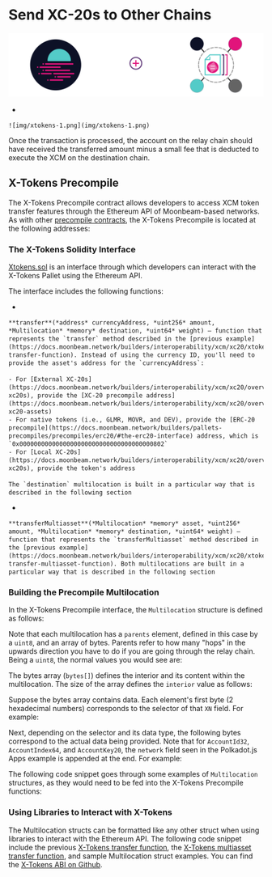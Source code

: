 # Send XC-20s to Other Chains


![img/xtokens-banner.png](img/xtokens-banner.png)

- 
    
    ![img/xtokens-1.png](img/xtokens-1.png)
    

Once the transaction is processed, the account on the relay chain should have received the transferred amount minus a small fee that is deducted to execute the XCM on the destination chain.

## X-Tokens Precompile

The X-Tokens Precompile contract allows developers to access XCM token transfer features through the Ethereum API of Moonbeam-based networks. As with other [precompile contracts](https://docs.moonbeam.network/builders/pallets-precompiles/precompiles/), the X-Tokens Precompile is located at the following addresses:

### The X-Tokens Solidity Interface

[Xtokens.sol](https://github.com/PureStake/moonbeam/blob/master/precompiles/xtokens/Xtokens.sol) is an interface through which developers can interact with the X-Tokens Pallet using the Ethereum API.

The interface includes the following functions:

- 
    
    **transfer**(*address* currencyAddress, *uint256* amount, *Multilocation* *memory* destination, *uint64* weight) — function that represents the `transfer` method described in the [previous example](https://docs.moonbeam.network/builders/interoperability/xcm/xc20/xtokens/#xtokens-transfer-function). Instead of using the currency ID, you'll need to provide the asset's address for the `currencyAddress`:
    
    - For [External XC-20s](https://docs.moonbeam.network/builders/interoperability/xcm/xc20/overview/#external-xc20s), provide the [XC-20 precompile address](https://docs.moonbeam.network/builders/interoperability/xcm/xc20/overview/#current-xc20-assets)
    - For native tokens (i.e., GLMR, MOVR, and DEV), provide the [ERC-20 precompile](https://docs.moonbeam.network/builders/pallets-precompiles/precompiles/erc20/#the-erc20-interface) address, which is `0x0000000000000000000000000000000000000802`
    - For [Local XC-20s](https://docs.moonbeam.network/builders/interoperability/xcm/xc20/overview/#local-xc20s), provide the token's address
    
    The `destination` multilocation is built in a particular way that is described in the following section
    
- 
    
    **transferMultiasset**(*Multilocation* *memory* asset, *uint256* amount, *Multilocation* *memory* destination, *uint64* weight) — function that represents the `transferMultiasset` method described in the [previous example](https://docs.moonbeam.network/builders/interoperability/xcm/xc20/xtokens/#xtokens-transfer-multiasset-function). Both multilocations are built in a particular way that is described in the following section
    

### Building the Precompile Multilocation

In the X-Tokens Precompile interface, the `Multilocation` structure is defined as follows:

Note that each multilocation has a `parents` element, defined in this case by a `uint8`, and an array of bytes. Parents refer to how many "hops" in the upwards direction you have to do if you are going through the relay chain. Being a `uint8`, the normal values you would see are:

The bytes array (`bytes[]`) defines the interior and its content within the multilocation. The size of the array defines the `interior` value as follows:

Suppose the bytes array contains data. Each element's first byte (2 hexadecimal numbers) corresponds to the selector of that `XN` field. For example:

Next, depending on the selector and its data type, the following bytes correspond to the actual data being provided. Note that for `AccountId32`, `AccountIndex64`, and `AccountKey20`, the `network` field seen in the Polkadot.js Apps example is appended at the end. For example:

The following code snippet goes through some examples of `Multilocation` structures, as they would need to be fed into the X-Tokens Precompile functions:

### Using Libraries to Interact with X-Tokens

The Multilocation structs can be formatted like any other struct when using libraries to interact with the Ethereum API. The following code snippet include the previous [X-Tokens transfer function](https://docs.moonbeam.network/builders/interoperability/xcm/xc20/xtokens/#xtokens-transfer-function), the [X-Tokens multiasset transfer function](https://docs.moonbeam.network/builders/interoperability/xcm/xc20/xtokens/#xtokens-transfer-multiasset-function), and sample Multilocation struct examples. You can find the [X-Tokens ABI on Github](https://raw.githubusercontent.com/PureStake/moonbeam-docs/master/.snippets/code/xtokens/abi.js).